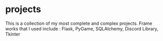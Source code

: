 # projects

This is a collection of my most complete and complex projects. Frame works that I used include : Flask, PyGame, SQLAlchemy, Discord Library, Tkinter
